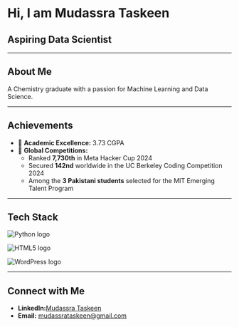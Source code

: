 # Hi, I am Mudassra Taskeen

## Aspiring Data Scientist

---

## About Me

A Chemistry graduate with a passion for Machine Learning and Data Science.

---

## Achievements

- 🥇 **Academic Excellence:** 3.73 CGPA  
- 🌟 **Global Competitions:**  
  - Ranked **7,730th** in Meta Hacker Cup 2024  
  - Secured **142nd** worldwide in the UC Berkeley Coding Competition 2024  
  - Among the **3 Pakistani students** selected for the MIT Emerging Talent Program

---

## Tech Stack

![Python logo](https://cdn.jsdelivr.net/gh/devicons/devicon/icons/python/python-original.svg)  

![HTML5 logo][html5-logo]

[html5-logo]: https://cdn.jsdelivr.net/gh/devicons/devicon/icons/html5/html5-original.svg

![WordPress logo][wordpress-logo]

[wordpress-logo]: https://cdn.jsdelivr.net/gh/devicons/devicon/icons/wordpress/wordpress-original.svg

---

## Connect with Me

- **LinkedIn:**[Mudassra Taskeen](https://www.linkedin.com/in/mudassra-taskeen)  
- **Email:** [mudassrataskeen@gmail.com](mailto:mudassrataskeen@gmail.com)
